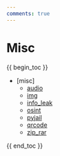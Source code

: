 ```yaml
---
comments: true
---
```


# Misc

{{ begin_toc }}

- [misc]
	- [audio](audio.md)
	- [img](img.md)
	- [info_leak](info_leak.md)
	- [osint](osint.md)
	- [pyjail](pyjail.md)
	- [qrcode](qrcode.md)
	- [zip_rar](zip_rar.md)

{{ end_toc }}
